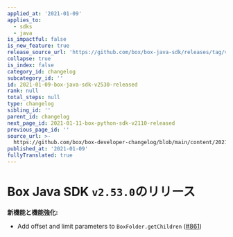 ```yaml
---
applied_at: '2021-01-09'
applies_to:
  - sdks
  - java
is_impactful: false
is_new_feature: true
release_source_url: 'https://github.com/box/box-java-sdk/releases/tag/v2.53.0'
collapse: true
is_index: false
category_id: changelog
subcategory_id: ''
id: 2021-01-09-box-java-sdk-v2530-released
rank: null
total_steps: null
type: changelog
sibling_id: ''
parent_id: changelog
next_page_id: 2021-01-11-box-python-sdk-v2110-released
previous_page_id: ''
source_url: >-
  https://github.com/box/box-developer-changelog/blob/main/content/2021/01-09-box-java-sdk-v2530-released.md
published_at: '2021-01-09'
fullyTranslated: true
---
```

# Box Java SDK `v2.53.0`のリリース

**新機能と機能強化:**

* Add offset and limit parameters to `BoxFolder.getChildren` ([#861][1])

[1]: https://github.com/box/box-java-sdk/pull/861
